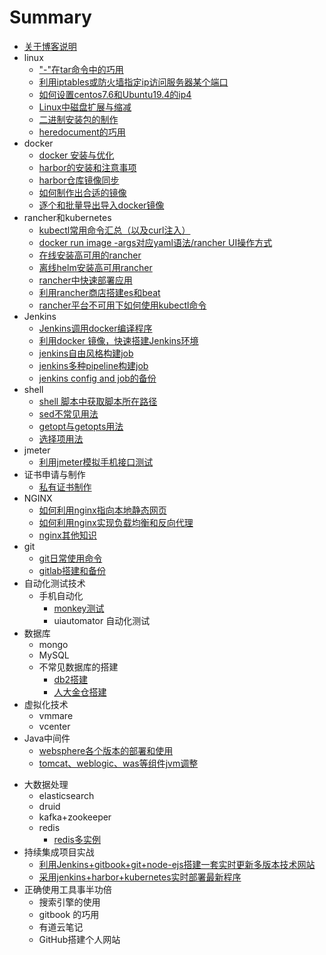 # Summary
* [关于博客说明](README.md)
* linux
  * ["-"在tar命令中的巧用](linux/tar-deal.md)
  * [利用iptables或防火墙指定ip访问服务器某个端口](linux/limit_ip.md)
  * [如何设置centos7.6和Ubuntu19.4的ip4](linux/set_ip.md)
  * [Linux中磁盘扩展与缩减](linux/extend_disk.md)
  * [二进制安装包的制作](linux/how_to_made_bin.md)
  * [heredocument的巧用](linux/use_heredoc.md)
* docker
  * [docker 安装与优化](docker/docker-install.md)
  * [harbor的安装和注意事项](docker/harbor-install.md)
  * [harbor仓库镜像同步](docker/harbor-sync.md)
  * [如何制作出合适的镜像](docker/dockerfile-rule.md)
  * [逐个和批量导出导入docker镜像](docker/save_load_images.md)
* rancher和kubernetes
  *  [kubectl常用命令汇总（以及curl注入）](k8s/kubectl-user-instruction.md)
  *  [docker run image -args对应yaml语法/rancher UI操作方式](k8s/docker-run-and-k8s-command.md)
  *  [在线安装高可用的rancher](k8s/rancher_online_installation.md)
  *  [离线helm安装高可用rancher](k8s/rancher_offline_installation.md)
  *  [rancher中快速部署应用](k8s/deploy_app_in_rancher.md)
  *  [利用rancher商店搭建es和beat](k8s/use_appstore_deploy_es_in_rancher.md)
  *  [rancher平台不可用下如何使用kubectl命令](k8s/how_to_use_kubectl_noserver.md)
* Jenkins
  - [Jenkins调用docker编译程序](jenkins/jenkins-slave-for-docker.md)
  - [利用docker 镜像，快速搭建Jenkins环境](jenkins/install-jenkins.md)
  - [jenkins自由风格构建job](jenkins/freestyle_build_in_jenkins.md)
  - [jenkins多种pipeline构建job](jenkins/variety_pipeline_build.md)
  - [jenkins config and job的备份](jenkins/thinBackup_jenkins.md)
* shell
  - [shell 脚本中获取脚本所在路径](shell/get_dir_in_shell.md)
  - [sed不常见用法](shell/sed_use_hard.md)
  - [getopt与getopts用法](shell/getopt_and_getopts_use.md)
  - [选择项用法](shell/ps3_use.md)
* jmeter
  - [利用jmeter模拟手机接口测试](jmeter/use_jmeter_test_app.md)
* 证书申请与制作
  - [私有证书制作](ca/make_key.md)
* NGINX
  - [如何利用nginx指向本地静态网页](nginx/direct_static_web.md)
  - [如何利用nginx实现负载均衡和反向代理](nginx/load_balance.md)
  - [nginx其他知识](nginx/nginx_other.md)
* git
  - [git日常使用命令](git/git-use.md)
  - [gitlab搭建和备份](git/install_and_bak_gitlab.md)
* 自动化测试技术
  - 手机自动化
    - [monkey测试](autotech/monkey_android.md)
    - uiautomator 自动化测试
* 数据库
  - mongo
  - MySQL
  - 不常见数据库的搭建
    - [db2搭建]()
    - [人大金仓搭建]()
* 虚拟化技术
  - vmmare 
  - vcenter
* Java中间件
  - [websphere各个版本的部署和使用]()
  - [tomcat、weblogic、was等组件jvm调整]()

- 大数据处理
  - elasticsearch
  - druid
  - kafka+zookeeper
  - redis
    - [redis多实例]()
- 持续集成项目实战
  - [利用Jenkins+gitbook+git+node-ejs搭建一套实时更新多版本技术网站]()
  - [采用jenkins+harbor+kubernetes实时部署最新程序]()
- 正确使用工具事半功倍
  - 搜索引擎的使用
  - gitbook 的巧用
  - 有道云笔记
  - GitHub搭建个人网站